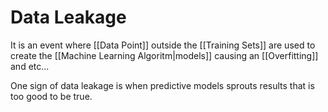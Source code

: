 # Data Leakage 
It is an event where [[Data Point]] outside the [[Training Sets]] are used to create the [[Machine Learning Algoritm|models]] causing  an [[Overfitting]] and etc...

One sign of data leakage is when predictive models sprouts results that is too good to be true.


